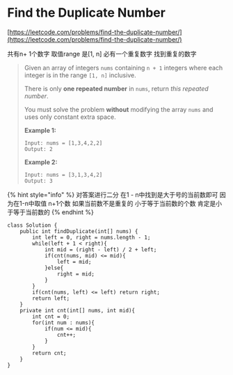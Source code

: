 # Find the Duplicate Number

[https://leetcode.com/problems/find-the-duplicate-number/](https://leetcode.com/problems/find-the-duplicate-number/)

共有n+ 1个数字 取值range 是\[1, n] 必有一个重复数字 找到重复的数字

> Given an array of integers `nums` containing `n + 1` integers where each integer is in the range `[1, n]` inclusive.
>
> There is only **one repeated number** in `nums`, return _this repeated number_.
>
> You must solve the problem **without** modifying the array `nums` and uses only constant extra space.
>
> &#x20;
>
> **Example 1:**
>
> ```
> Input: nums = [1,3,4,2,2]
> Output: 2
> ```
>
> **Example 2:**
>
> ```
> Input: nums = [3,1,3,4,2]
> Output: 3
> ```

{% hint style="info" %}
对答案进行二分   在1 - n中找到是大于号的当前数即可  因为在1-n中取值 n+1个数 如果当前数不是重复的 小于等于当前数的个数 肯定是小于等于当前数的
{% endhint %}

```
class Solution {
    public int findDuplicate(int[] nums) {
        int left = 0, right = nums.length - 1;
        while(left + 1 < right){
            int mid = (right - left) / 2 + left;
            if(cnt(nums, mid) <= mid){
                left = mid;
            }else{
                right = mid;
            }
        }
        if(cnt(nums, left) <= left) return right;
        return left;
    }
    private int cnt(int[] nums, int mid){
        int cnt = 0;
        for(int num : nums){
            if(num <= mid){
                cnt++;
            }
        }
        return cnt;
    }
}
```
